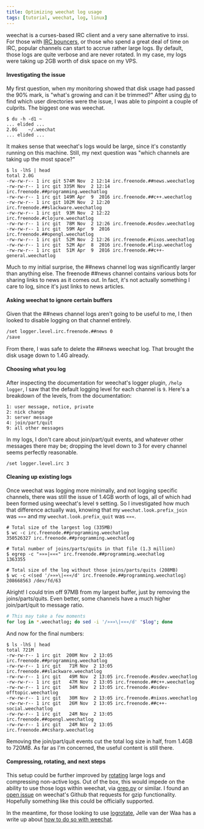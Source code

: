 ```yaml
---
title: Optimizing weechat log usage
tags: [tutorial, weechat, log, linux]
---
```


weechat is a curses-based IRC client and a very sane alternative to irssi. For
those with [IRC bouncers](https://en.wikipedia.org/wiki/BNC_%28software%29), or
those who spend a great deal of time on IRC, popular channels can start to
accrue rather large logs. By default, those logs are quite verbose and are never
rotated. In my case, my logs were taking up 2GB worth of disk space on my VPS.

#### Investigating the issue
My first question, when my monitoring showed that disk usage had passed the 90%
mark, is "what's growing and can it be trimmed?" After using
[du](https://linux.die.net/man/1/du) to find which user directories were the
issue, I was able to pinpoint a couple of culprits. The biggest one was weechat.
```text
$ du -h -d1 ~
... elided ...
2.0G    ~/.weechat
... elided ...
```

It makes sense that weechat's logs would be large, since it's constantly running
on this machine. Still, my next question was "which channels are taking up the
most space?"

```text
$ ls -lhS | head
total 2.0G
-rw-rw-r-- 1 irc git 574M Nov  2 12:14 irc.freenode.##news.weechatlog
-rw-rw-r-- 1 irc git 335M Nov  2 12:14 irc.freenode.##programming.weechatlog
-rw-rw-r-- 1 irc git 149M Apr  9  2016 irc.freenode.##c++.weechatlog
-rw-rw-r-- 1 irc git 102M Nov  2 12:20 irc.freenode.##slackware.weechatlog
-rw-rw-r-- 1 irc git  93M Nov  2 12:22 irc.freenode.#clojure.weechatlog
-rw-rw-r-- 1 irc git  78M Nov  2 12:26 irc.freenode.#osdev.weechatlog
-rw-rw-r-- 1 irc git  59M Apr  9  2016 irc.freenode.##opengl.weechatlog
-rw-rw-r-- 1 irc git  52M Nov  2 12:26 irc.freenode.#nixos.weechatlog
-rw-rw-r-- 1 irc git  52M Apr  8  2016 irc.freenode.#lisp.weechatlog
-rw-rw-r-- 1 irc git  51M Apr  9  2016 irc.freenode.##c++-general.weechatlog
```

Much to my initial surprise, the ##news channel log was significantly larger
than anything else. The freenode ##news channel contains various bots for
sharing links to news as it comes out. In fact, it's not actually something I
care to log, since it's just links to news articles.

#### Asking weechat to ignore certain buffers
Given that the ##news channel logs aren't going to be useful to me, I then
looked to disable logging on that channel entirely.

```bash
/set logger.level.irc.freenode.##news 0
/save
```

From there, I was safe to delete the ##news weechat log. That brought the disk
usage down to 1.4G already.

#### Choosing what you log
After inspecting the documentation for weechat's logger plugin, `/help logger`,
I saw that the default logging level for each channel is `9`. Here's a breakdown
of the levels, from the documentation:

```text
1: user message, notice, private
2: nick change
3: server message
4: join/part/quit
9: all other messages
```

In my logs, I don't care about join/part/quit events, and whatever other
messages there may be; dropping the level down to 3 for every channel seems
perfectly reasonable.

```text
/set logger.level.irc 3
```

#### Cleaning up existing logs
Once weechat was logging more minimally, and not logging specific channels,
there was still the issue of 1.4GB worth of logs, all of which had been formed
using weechat's level `9` setting. So I investigated how much that difference
actually was, knowing that my `weechat.look.prefix_join` was `»»»` and my
`weechat.look.prefix_quit` was `«««`.

```text
# Total size of the largest log (335MB)
$ wc -c irc.freenode.##programming.weechatlog
350526327 irc.freenode.##programming.weechatlog

# Total number of joins/parts/quits in that file (1.3 million)
$ egrep -c "»»»|«««" irc.freenode.##programming.weechatlog
1363355

# Total size of the log without those joins/parts/quits (208MB)
$ wc -c <(sed '/»»»\|«««/d' irc.freenode.##programming.weechatlog)
208668563 /dev/fd/63
```

Alright! I could trim off 97MB from my largest buffer, just by removing the
joins/parts/quits. Even better, some channels have a much higher join/part/quit
to message ratio.

```bash
# This may take a few moments
for log in *.weechatlog; do sed -i '/»»»\|«««/d' "$log"; done
```

And now for the final numbers:

```text
$ ls -lhS | head
total 721M
-rw-rw-r-- 1 irc git  200M Nov  2 13:05 irc.freenode.##programming.weechatlog
-rw-rw-r-- 1 irc git   71M Nov  2 13:05 irc.freenode.##slackware.weechatlog
-rw-rw-r-- 1 irc git   49M Nov  2 13:05 irc.freenode.#osdev.weechatlog
-rw-rw-r-- 1 irc git   47M Nov  2 13:05 irc.freenode.##c++.weechatlog
-rw-rw-r-- 1 irc git   34M Nov  2 13:05 irc.freenode.#osdev-offtopic.weechatlog
-rw-rw-r-- 1 irc git   30M Nov  2 13:05 irc.freenode.#nixos.weechatlog
-rw-rw-r-- 1 irc git   26M Nov  2 13:05 irc.freenode.##c++-social.weechatlog
-rw-rw-r-- 1 irc git   24M Nov  2 13:05 irc.freenode.##opengl.weechatlog
-rw-rw-r-- 1 irc git   24M Nov  2 13:05 irc.freenode.##csharp.weechatlog
```

Removing the join/part/quit events cut the total log size in half, from 1.4GB to
720MB. As far as I'm concerned, the useful content is still there.

#### Compressing, rotating, and next steps
This setup could be further improved by
[rotating](https://en.wikipedia.org/wiki/Log_rotation) large logs and
compressing non-active logs. Out of the box, this would impede on the ability to
use those logs within weechat, via
[grep.py](https://weechat.org/scripts/source/grep.py.html/) or similar. I found
an [open issue](https://github.com/weechat/weechat/issues/314) on weechat's
Github that requests for gzip functionality. Hopefully something like this could
be officially supported.

In the meantime, for those looking to use
[logrotate](https://linux.die.net/man/8/logrotate), Jelle van der Waa has a
write up about [how to do so with
weechat](http://vdwaa.nl/archlinux/systemd/weechat/logs/logrotate-weechat-logs/).
